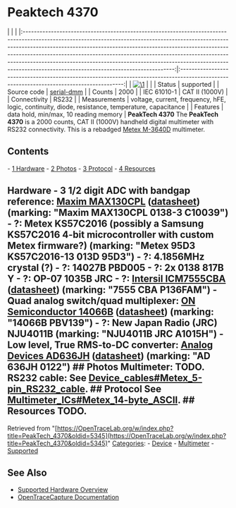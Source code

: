 # Peaktech 4370

| | | |:-----------------------------------------------------------------------------------------------------------------------------------------------------------------------------------------------------------------------------------------------------------------------------------------------------------------------------------------------------------------------------------------------------------------------------------------------------------:|:----------------------------------------------------------------------------------------------------------------------------------------:| | [![\1](../../assets/hardware/general/\2)](./File:Peaktech_4370_device_front.png.html) | | | Status | supported | | Source code | [serial-dmm](http://github.com/OpenTraceLab/?p=OpenTraceCapture.git;a=tree;f=src/hardware/serial-dmm) | | Counts | 2000 | | IEC 61010-1 | CAT II (1000V) | | Connectivity | RS232 | | Measurements | voltage, current, frequency, hFE, logic, continuity, diode, resistance, temperature, capacitance | | Features | data hold, min/max, 10 reading memory | **PeakTech 4370** The **PeakTech 4370** is a 2000 counts, CAT II (1000V) handheld digital multimeter with RS232 connectivity. This is a rebadged [Metex M-3640D](http://web.archive.org/web/20090221062108/http://imetex.com/html/product/product_model_detail.asp?idx=19) multimeter. 
## Contents 
\- [1 Hardware](PeakTech_4370.html#Hardware) \- [2 Photos](PeakTech_4370.html#Photos) \- [3 Protocol](PeakTech_4370.html#Protocol) \- [4 Resources](PeakTech_4370.html#Resources) 
## Hardware \- **3 1/2 digit ADC with bandgap reference**: [Maxim MAX130CPL](http://www.maxim-ic.com/datasheet/index.mvp/id/1288) ([datasheet](http://datasheets.maxim-ic.com/en/ds/MAX130-MAX131.pdf)) (marking: "Maxim MAX130CPL 0138-3 C10039") \- **?**: Metex KS57C2016 (possibly a Samsung KS57C2016 4-bit microcontroller with custom Metex firmware?) (marking: "Metex 95D3 KS57C2016-13 013D 95D3") \- **?**: 4.1856MHz crystal (?) \- **?**: 14027B PBD005 \- **?**: 2x 0138 817B Y \- **?**: OP-07 1035B JRC \- **?**: [Intersil ICM7555CBA](http://www.intersil.com/content/intersil/en/products/timing-and-digital/counters-time-base-ics/counter-time-base-ics/ICM7555.html) ([datasheet](http://www.intersil.com/content/dam/Intersil/documents/fn28/fn2867.pdf)) (marking: "7555 CBA P136FAM") \- **Quad analog switch/quad multiplexer**: [ON Semiconductor 14066B](http://www.onsemi.com/PowerSolutions/product.do?id=MC14066B) ([datasheet](http://www.onsemi.com/pub/Collateral/MC14066B-D.PDF)) (marking: "14066B PBV139") \- **?**: New Japan Radio (JRC) NJU4011B (marking: "NJU4011B JRC A1015H") \- **Low level, True RMS-to-DC converter**: [Analog Devices AD636JH](http://www.analog.com/en/special-linear-functions/rms-to-dc-converters/ad636/products/product.html) ([datasheet](http://www.analog.com/static/imported-files/data_sheets/AD636.pdf)) (marking: "AD 636JH 0122") ## Photos **Multimeter**: TODO. **RS232 cable:** See [Device_cables#Metex_5-pin_RS232_cable](Device_cables.html#Metex_5-pin_RS232_cable "Device cables"). ## Protocol See [Multimeter_ICs#Metex_14-byte_ASCII](Multimeter_ICs.html#Metex_14-byte_ASCII "Multimeter ICs"). ## Resources TODO. 
Retrieved from "[https://OpenTraceLab.org/w/index.php?title=PeakTech_4370&oldid=5345](https://OpenTraceLab.org/w/index.php?title=PeakTech_4370&oldid=5345)" 
[Categories](specialcategories-specialcategories.md): \- [Device](./Category:Device.html "Category:Device") \- [Multimeter](./Category:Multimeter.html "Category:Multimeter") \- [Supported](./Category:Supported.html "Category:Supported")

## See Also
- [Supported Hardware Overview](../supported-hardware.md)
- [OpenTraceCapture Documentation](../../opentracecapture/overview.md)
